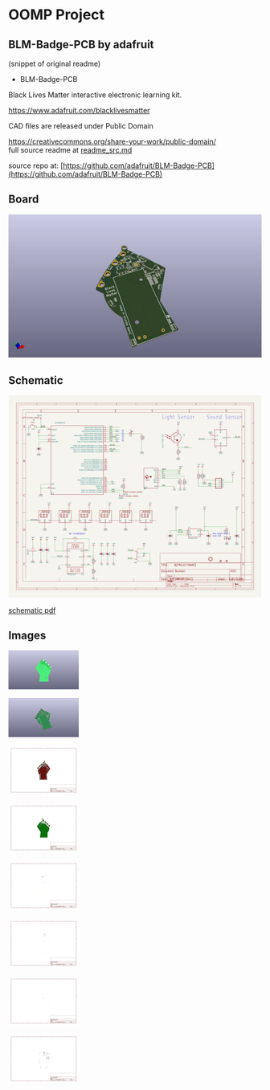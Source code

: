 # OOMP Project  
## BLM-Badge-PCB  by adafruit  
  
(snippet of original readme)  
  
- BLM-Badge-PCB  
  
Black Lives Matter interactive electronic learning kit.  
  
https://www.adafruit.com/blacklivesmatter  
  
CAD files are released under Public Domain  
  
https://creativecommons.org/share-your-work/public-domain/  
  full source readme at [readme_src.md](readme_src.md)  
  
source repo at: [https://github.com/adafruit/BLM-Badge-PCB](https://github.com/adafruit/BLM-Badge-PCB)  
## Board  
  
[![working_3d.png](working_3d_600.png)](working_3d.png)  
## Schematic  
  
[![working_schematic.png](working_schematic_600.png)](working_schematic.png)  
  
[schematic pdf](working_schematic.pdf)  
## Images  
  
[![working_3D_bottom.png](working_3D_bottom_140.png)](working_3D_bottom.png)  
  
[![working_3D_top.png](working_3D_top_140.png)](working_3D_top.png)  
  
[![working_assembly_page_01.png](working_assembly_page_01_140.png)](working_assembly_page_01.png)  
  
[![working_assembly_page_02.png](working_assembly_page_02_140.png)](working_assembly_page_02.png)  
  
[![working_assembly_page_03.png](working_assembly_page_03_140.png)](working_assembly_page_03.png)  
  
[![working_assembly_page_04.png](working_assembly_page_04_140.png)](working_assembly_page_04.png)  
  
[![working_assembly_page_05.png](working_assembly_page_05_140.png)](working_assembly_page_05.png)  
  
[![working_assembly_page_06.png](working_assembly_page_06_140.png)](working_assembly_page_06.png)  
